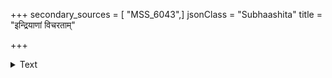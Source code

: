 +++
secondary_sources = [ "MSS_6043",]
jsonClass = "Subhaashita"
title = "इन्द्रियाणां विचरताम्"

+++

<details><summary>Text</summary>

इन्द्रियाणां विचरतां विषयेष्वपहारिषु।  
संयमे यत्नमातिष्ठेद् विद्वान् यन्तेव वाजिनाम्॥
</details>
